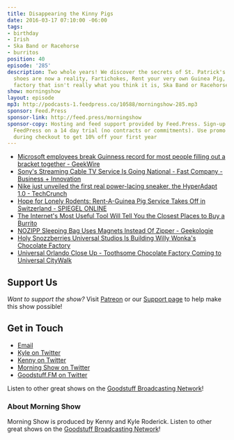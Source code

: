 ```yaml
---
title: Disappearing the Kinny Pigs
date: 2016-03-17 07:10:00 -06:00
tags:
- birthday
- Irish
- Ska Band or Racehorse
- burritos
position: 40
episode: '285'
description: Two whole years! We discover the secrets of St. Patrick's Day, Self-lacing
  shoes are now a reality, Fartichokes, Rent your very own Guinea Pig, A chocolate
  factory that isn't really what you think it is, Ska Band or Racehorse?, and more.
show: morningshow
layout: episode
mp3: http://podcasts-1.feedpress.co/10588/morningshow-285.mp3
sponsor: Feed.Press
sponsor-link: http://feed.press/morningshow
sponsor-copy: Hosting and feed support provided by Feed.Press. Sign-up today and try
  FeedPress on a 14 day trial (no contracts or commitments). Use promo code `morningshow`
  during checkout to get 10% off your first year
---
```


* [Microsoft employees break Guinness record for most people filling out a bracket together - GeekWire](http://www.geekwire.com/2016/microsoft-employees-break-guinness-record-people-filling-bracket-together/)
* [Sony's Streaming Cable TV Service Is Going National - Fast Company - Business + Innovation](http://www.fastcompany.com/3057841/sonys-streaming-cable-tv-service-is-going-national?partner=rss&utm_source=feedburner&utm_medium=feed&utm_campaign=Feed%3A+fastcompany%2Fheadlines+%28Fast+Company%29)
* [Nike just unveiled the first real power-lacing sneaker, the HyperAdapt 1.0 - TechCrunch](http://techcrunch.com/2016/03/16/nike-just-unveiled-the-first-real-power-lacing-sneaker-the-hyperadapt-1-0/?ncid=rss&utm_source=feedburner&utm_medium=feed&utm_campaign=Feed%3A+Techcrunch+%28TechCrunch%29)
* [Hope for Lonely Rodents: Rent-A-Guinea Pig Service Takes Off in Switzerland - SPIEGEL ONLINE](http://www.spiegel.de/international/zeitgeist/hope-for-lonely-rodents-rent-a-guinea-pig-service-takes-off-in-switzerland-a-787336.html)
* [The Internet's Most Useful Tool Will Tell You the Closest Places to Buy a Burrito](http://gizmodo.com/the-internets-most-useful-tool-will-tell-you-the-closes-1764726217)
* [NOZIPP Sleeping Bag Uses Magnets Instead Of Zipper - Geekologie](http://geekologie.com/2016/03/nozipp-sleeping-bag-uses-magnets-instead.php?utm_source=feedburner&utm_medium=feed&utm_campaign=Feed%3A+geekologie%2FiShm+%28Geekologie+-+Gadgets%2C+Gizmos%2C+and+Awesome%29)
* [Holy Snozzberries Universal Studios Is Building Willy Wonka's Chocolate Factory](http://io9.gizmodo.com/holy-snozzberries-universal-studios-is-building-willy-w-1765320203)
* [Universal Orlando Close Up - Toothsome Chocolate Factory Coming to Universal CityWalk](http://blog.universalorlando.com/whats-new/toothsome-chocolate-factory/?__source=sm.awr.ae.gp.&linkId=22246887)

## Support Us
*Want to support the show?* Visit [Patreon](http://patreon.com/morningshow) or our [Support page](http://goodstuff.fm/support) to help make this show possible!

## Get in Touch
* [Email](mailto:kyle@goodstuff.fm)
* [Kyle on Twitter](http://twitter.com/dogburps)
* [Kenny on Twitter](http://twitter.com/pizzarobotics)
* [Morning Show on Twitter](http://twitter.com/morningshowam)
* [Goodstuff.FM on Twitter](http://twitter.com/goodstufffm)

Listen to other great shows on the [Goodstuff Broadcasting Network](http://goodstuff.fm/shows)!

### About Morning Show
Morning Show is produced by Kenny and Kyle Roderick. Listen to other great shows on the [Goodstuff Broadcasting Network](http://goodstuff.fm/)!
